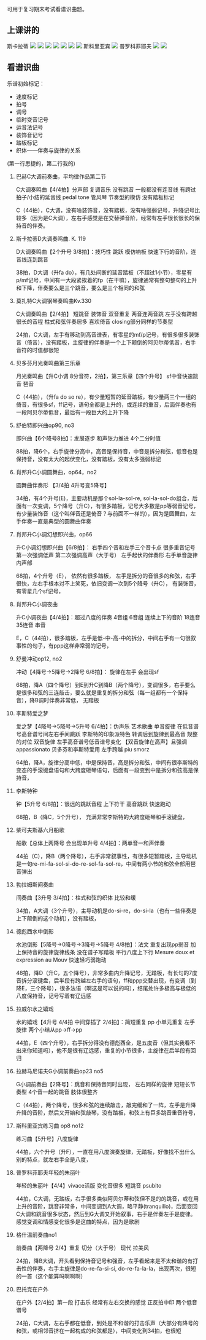 可用于复习期末考试看谱识曲题。

## 上课讲的
斯卡拉蒂
![](Scarlatti1.png)
![](Mozart.png)
![](Beethoven.png)
![](Chopin.png)
![](Liszt.png)
![](Schubert.png)
![](Rachmaninoff.png)
斯科里亚宾
![](Scoriabin.png)
普罗科菲耶夫
![](Prokofiev.png)
![](Debussy.png)


## 看谱识曲

乐谱初始标记：
- 速度标记
- 拍号
- 调号
- 临时变音记号
- 运音法记号
- 装饰音记号
- 踏板标记
- 织体——伴奏与旋律的关系

(第一行思捷的，第二行我的)

1. 巴赫C大调前奏曲，平均律作品第二节
    
	C大调奏鸣曲【4/4拍】分声部 复调音乐 没有跳音 一般都没有连音线 有跨过拍子/小结的延音线 pedal tone 管风琴 节奏型的模仿 没有踏板标记
    
    C（44拍），C大调，没有啥装饰音，没有踏板，没有啥强弱记号，升降记号比较多（因为是C大调），左右手感觉是在交替弹音阶，经常有左手很长很长的保持音的伴奏。
    
2. 斯卡拉蒂D大调奏鸣曲. K. 119
    
	D大调奏鸣曲【2个升号 3/8拍】：技巧性 跳跃 模仿响板 快速下行的音阶，连音线连到跳音
    
    38拍，D大调（升fa do），有几处间断的延音踏板（不超过1小节），零星有p/mf记号，中间有一大段紧挨着的fp（在干嘛），旋律通常有整句整句的上升和下降，伴奏要么是三个跳音，要么是三个相同的和弦
    
3. 莫扎特C大调钢琴奏鸣曲Kv.330
    
	C大调奏鸣曲【2/4拍】 短跳音 装饰音 双音重复 两音连两音跳 左手没有跨越很长的音程 柱式和弦伴奏居多 喜欢倚音 closing部分同样的节奏型
    
    24拍，C大调，左手有移动到高音谱表，有零星的mf/p记号，有很多很多装饰音（倚音），没有踏板，主旋律的伴奏是一个上下颠倒的阿贝尔蒂低音，右手音符的时值都很短
    
4. 贝多芬月光奏鸣曲第三乐章
    
    月光奏鸣曲【升C小调 8分音符，2拍】，第三乐章【四个升号】 sf中音快速跳音 琶音
    
    C（44拍），（升fa do so re），有少量短暂的延音踏板，有少量两三个一组的倚音，有很多sf，ff记号，语句全都是上升的，或连续的重音，后面伴奏也有一段阿贝尔蒂低音，最后有一段巨大的上升下降
    
5. 舒伯特即兴曲op90, no3
    
    即兴曲【6个降号8拍】：发展逐步 和声张力推进 4个二分时值
    
    88拍，降6个，右手旋律分高中，高音是保持音，中音是拆分和弦，低音也是保持音，没有太大的起伏变化，没有踏板，没有太多强弱标记
    
6. 肖邦升C小调圆舞曲，op64，no2
    
    圆舞曲伴奏形  【3/4拍 4升号变5降号】
    
    34拍，有4个升号(E)，主要动机是那个sol-la-sol-re, sol-la-sol-do组合，后面有一次变调，5个降号（升C），有很多踏板，记号大多数是pp等弱音记号，有少量装饰音（这个叫伴音还是倚音？与前面不一样的），因为是圆舞曲，左手伴奏一直是典型的圆舞曲伴奏
    
7. 肖邦升C小调幻想即兴曲，op66
    
    升C小调幻想即兴曲【6/8拍】： 右手四个音和左手三个音卡点  很多重音记号  第一次强调低声 第二次强调高声（大于号）
    左手起伏的伴奏形 右手单音旋律 内声部
    
    68拍，4个升号（E）， 依然有很多踏板， 左手是拆分的音很多的和弦，右手很快，左右手根本对不上笑死，依旧变调一次到5个降号（升C）， 有装饰音，有零星几个sf记号，
    
8. 肖邦升C小调夜曲
    
    升C小调夜曲【4/4拍】：超过八度的伴奏 4音组 6音组 连续上下的音阶 18连音 35连音 串音
    
    E，C（44拍），很多踏板，左手是低-中-高-中的拆分，中间右手有一句很叙事性的句子，有ppp这样非常弱的记号，
    
9. 舒曼冲动op12, no2
    
    冲动【4降号→5降号→2降号 6/8拍】： 旋律在左手 会出现sf
    
    68拍，降A（四个降号）到E到升C到降B（两个降号），变调很多，右手要么是很多和弦的三连敲击，要么就是重复的拆分和弦（每一组都有一个保持音），降B调时伴奏非常低， 无踏板
    
10. 李斯特爱之梦
    
    爱之梦【4降号→5降号→5升号 6/4拍】：伪声乐 艺术歌曲 单音旋律 在低音谱号高音谱号间左右手间跳跃  李斯特的印象派特色  转调后到旋律到最高音 规整的对位   双音旋律    左手高音谱号低音谱号变化  【双音旋律在高声】且强调 appassionato 贝多芬和李斯特爱用   左手跨越
    piu smorz
    
    64拍，降A，旋律分高中低，中是保持音，高是拆分和弦，中间有很李斯特的变态的手滚键盘语句和大跨度砸琴语句，后面有一段变到中是拆分和弦高是保持音，
    
11. 李斯特钟
    
    钟【5升号 6/8拍】：很远的跳跃音程 上下符干 高音跳跃 快速跑动
    
    68拍，B（降C，5个升号）， 充满非常李斯特的大跨度砸琴和手滚键盘，
    
12. 柴可夫斯基六月船歌
    
    船歌【总体上两降号 会出现单升号 4/4拍】：两单音一和声伴奏
    
    44拍（C），降B（两个降号），右手非常叙事性，有很多短暂踏板，主导动机是一句re-mi-fa-sol-si-do-re-sol-fa-sol-re，中间有两小节的和弦全部用琶音弹出
    
13. 勃拉姆斯间奏曲
    
    间奏曲【3升号 3/4拍】：柱式和弦的织体 比较和缓
    
    34拍，A大调（3个升号），主导动机是do-si-re，do-si-la（也有一些伴奏是上下颠倒的这个动机），没有踏板，
    
14. 德彪西水中倒影
    
    水池倒影【5降号→0降号→3降号→5降号 4/8拍】：法文 重复出现pp弱音 加上保持音的旋律旋律线条 没在谱子写踏板 平行八度上下行 Mesure doux et expression au Mouv 快速轻巧弱跑动
    
    48拍，降D（升C，五个降号），非常多曲内升降记号，无踏板，有长句的7度音拆分滚键盘，后半段有跨越左右手的语句，ff和ppp交替出现，有变调（到降E，三个降号），很多法语（啊这是可以说的吗），结尾处许多极高与极低的八度保持音，记号写着有辽远感
    
15. 拉威尔水之嬉戏
    
    水的嬉戏【4升号 4/4拍 中间穿插了 2/4拍】：简短重复 pp 小单元重复 左手旋律 两个小结从pp→ff→pp 
    
    44拍，E（四个升号），右手拆分得没有德彪西全，是五度音（但其实我看不出来你知道吗），他不是很有辽远感，重复的小节很多，主旋律在后半段有回归
    
16. 拉赫马尼诺夫G小调前奏曲op23 no5
    
    G小调前奏曲【2降号】：跳音和保持音同时出现， 左右同样的旋律 短短长节奏型 4个音一起的跳音 肢体很整齐
    
    C（44拍），两个降号，很多和弦的连续敲击，敲完缓和了一阵，左手是升降升降的音阶，然后又开始和弦敲琴，没有踏板，和弦上有巨多跳音重音符号，
    
17. 斯科里亚宾练习曲 op8 no12
    
    练习曲【5升号】八度旋律
    
    44拍，六个升号（升F），一直在用八度演奏旋律，无踏板，好像找不出什么别的特点，就左右手全是八度，
    
18. 普罗科菲耶夫年轻的朱丽叶
    
    年轻的朱丽叶【4/4】vivace活版 变化音很多 短跳音 psubito
    
    44拍，C大调，无踏板，右手很多类似阿贝尔蒂和弦但不是的的跳音，或在用上升的音阶，跳音非常多，中间变调到A大调，略平静(tranquillo)，后面变回C大调和跳音很多状态，然后到G大调又开始叙事，右手是伴奏左手是旋律。感觉变调和情感变化很多是这曲的特点，因为是歌剧
    
19. 格什温前奏曲no1
    
    前奏曲【两降号 2/4】重复 切分（大于号） 现代 拉美风
    
    24拍，降B大调，开头看到保持音记号和强音，左手看起来是不太和谐的有打击性的伴奏，右手主旋律是do-re-fa-si-si, do-re-fa-la-la，出现两次，很短的一首（这个能算吗啊啊啊）
    
20. 巴托克在户外
    
    在户外【2/4拍】第一段 打击乐 经常有左右交换的感觉 正反拍中印 两个低音谱号
    
    24拍，C大调，左右手都在低音，到处是不和谐的打击乐声（大部分有降号的和弦，或相邻音挤在一起构成的和弦都是），中间变化到34拍，也很短